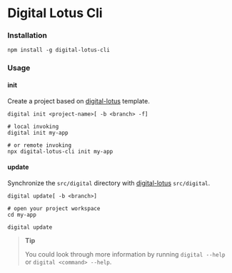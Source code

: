 # Digital Lotus Cli

### Installation

~~~shell
npm install -g digital-lotus-cli
~~~

### Usage

#### init

Create a project based on [digital-lotus](https://git-nj.iwhalecloud.com/ucc/digital-lotus) template.

`digital init <project-name>[ -b <branch> -f]`

~~~shell
# local invoking
digital init my-app

# or remote invoking
npx digital-lotus-cli init my-app
~~~

#### update

Synchronize the `src/digital` directory with [digital-lotus](https://git-nj.iwhalecloud.com/ucc/digital-lotus) `src/digital`.

`digital update[ -b <branch>]`

~~~shell
# open your project workspace
cd my-app

digital update
~~~

> **Tip**
>
> You could look through more information by running `digital --help` or `digital <command> --help`.